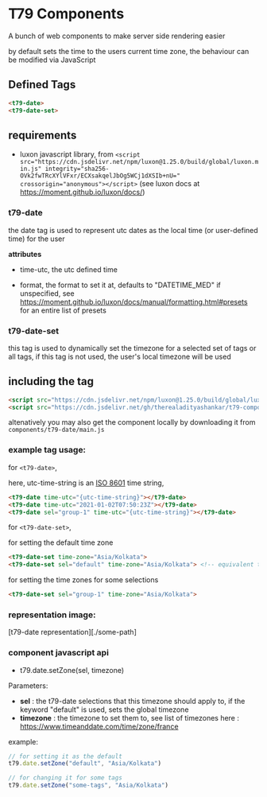 # T79 Components
A bunch of web components to make server side rendering easier

by default sets the time to the users current time zone, the behaviour can be modified via JavaScript

## Defined Tags
```html
<t79-date>
<t79-date-set>
``` 

## requirements
- luxon javascript library, from
`<script src="https://cdn.jsdelivr.net/npm/luxon@1.25.0/build/global/luxon.min.js" integrity="sha256-OVk2fwTRcXYlVFxr/ECXsakqelJbOg5WCj1dXSIb+nU=" crossorigin="anonymous"></script>`
(see luxon docs at https://moment.github.io/luxon/docs/)

### t79-date

the date tag is used to represent utc dates as the local time (or user-defined time) for the user

**attributes**
  - time-utc,
      the utc defined time

  - format,
      the format to set it at, defaults to "DATETIME_MED" if unspecified, see https://moment.github.io/luxon/docs/manual/formatting.html#presets for an entire list of presets

### t79-date-set

this tag is used to dynamically set the timezone for a selected set of tags or all tags, if this tag is not used, the user's local timezone will be used

## including the tag

```html
<script src="https://cdn.jsdelivr.net/npm/luxon@1.25.0/build/global/luxon.min.js" integrity="sha256-OVk2fwTRcXYlVFxr/ECXsakqelJbOg5WCj1dXSIb+nU=" crossorigin="anonymous"></script>
<script src="https://cdn.jsdelivr.net/gh/therealadityashankar/t79-components@0.0.3/components/t79-date/main.js" integrity="sha384-1v8YKtd61HQBAfwOl6tYheWGt+WFZoK3rZdUTK2/GJvPC6pSRIzRBGeWJ+/k4u3G" crossorigin="anonymous"></script>
```

altenatively you may also get the component locally by downloading it from `components/t79-date/main.js`

### example tag usage:

for `<t79-date>`,

here, utc-time-string is an [ISO 8601](https://en.wikipedia.org/wiki/ISO_8601) time string,
```html
<t79-date time-utc="{utc-time-string}"></t79-date>
<t79-date time-utc="2021-01-02T07:50:23Z"></t79-date>
<t79-date sel="group-1" time-utc="{utc-time-string}"></t79-date>
```

for `<t79-date-set>`,

for setting the default time zone
```html
<t79-date-set time-zone="Asia/Kolkata">
<t79-date-set sel="default" time-zone="Asia/Kolkata"> <!-- equivalent to the above tag -->
```

for setting the time zones for some selections
```html
<t79-date-set sel="group-1" time-zone="Asia/Kolkata">
```

### representation image:
[t79-date representation][./some-path]

### component javascript api
- t79.date.setZone(sel, timezone)

Parameters:
- **sel** : the t79-date selections that this timezone should apply to, if the keyword "default" is used, sets the global timezone
- **timezone** : the timezone to set them to, see list of timezones here : https://www.timeanddate.com/time/zone/france

example:
```js
// for setting it as the default
t79.date.setZone("default", "Asia/Kolkata")

// for changing it for some tags
t79.date.setZone("some-tags", "Asia/Kolkata")
```

